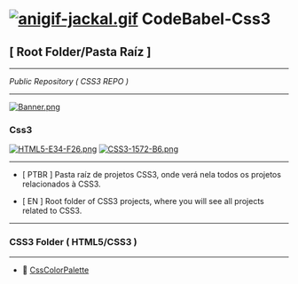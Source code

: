 # [![anigif-jackal.gif](https://i.postimg.cc/tCsz4L7n/anigif-jackal.gif)](https://postimg.cc/SJp9Z16m) CodeBabel-Css3

## [ Root Folder/Pasta Raíz ]
___
*Public Repository ( CSS3 REPO )*
___
[![Banner.png](https://i.postimg.cc/d35m7GZq/Banner.png)](https://postimg.cc/q6CCShGY)

### Css3
[![HTML5-E34-F26.png](https://i.postimg.cc/tR6dvwZB/HTML5-E34-F26.png)](https://postimg.cc/w36s7WkN)
[![CSS3-1572-B6.png](https://i.postimg.cc/BbfFGZLM/CSS3-1572-B6.png)](https://postimg.cc/5YpyBVmC)
___

* [ PTBR ] Pasta raíz de projetos CSS3, onde verá nela todos os projetos relacionados à CSS3.

* [ EN ] Root folder of CSS3 projects, where you will see all projects related to CSS3.
___
### CSS3 Folder ( HTML5/CSS3 )
___
* 📁 [CssColorPalette](https://prismjs.com/)